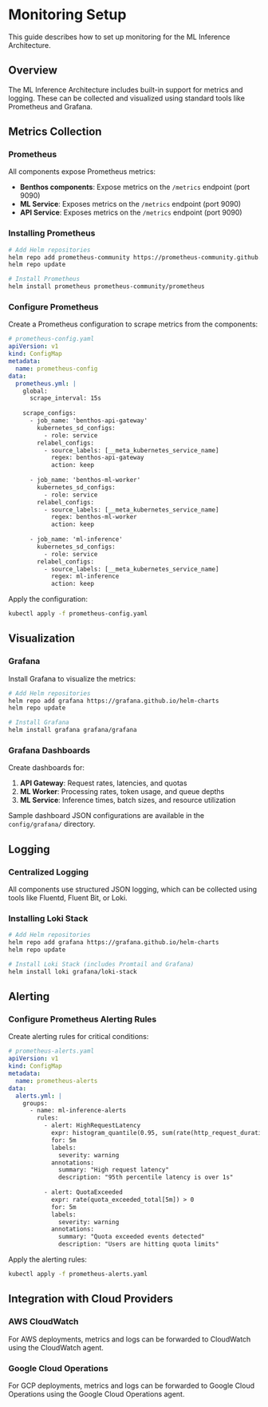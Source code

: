 # Monitoring Setup

This guide describes how to set up monitoring for the ML Inference Architecture.

## Overview

The ML Inference Architecture includes built-in support for metrics and logging. These can be collected and visualized using standard tools like Prometheus and Grafana.

## Metrics Collection

### Prometheus

All components expose Prometheus metrics:

- **Benthos components**: Expose metrics on the `/metrics` endpoint (port 9090)
- **ML Service**: Exposes metrics on the `/metrics` endpoint (port 9090)
- **API Service**: Exposes metrics on the `/metrics` endpoint (port 9090)

### Installing Prometheus

```bash
# Add Helm repositories
helm repo add prometheus-community https://prometheus-community.github.io/helm-charts
helm repo update

# Install Prometheus
helm install prometheus prometheus-community/prometheus
```

### Configure Prometheus

Create a Prometheus configuration to scrape metrics from the components:

```yaml
# prometheus-config.yaml
apiVersion: v1
kind: ConfigMap
metadata:
  name: prometheus-config
data:
  prometheus.yml: |
    global:
      scrape_interval: 15s
    
    scrape_configs:
      - job_name: 'benthos-api-gateway'
        kubernetes_sd_configs:
          - role: service
        relabel_configs:
          - source_labels: [__meta_kubernetes_service_name]
            regex: benthos-api-gateway
            action: keep
      
      - job_name: 'benthos-ml-worker'
        kubernetes_sd_configs:
          - role: service
        relabel_configs:
          - source_labels: [__meta_kubernetes_service_name]
            regex: benthos-ml-worker
            action: keep
      
      - job_name: 'ml-inference'
        kubernetes_sd_configs:
          - role: service
        relabel_configs:
          - source_labels: [__meta_kubernetes_service_name]
            regex: ml-inference
            action: keep
```

Apply the configuration:

```bash
kubectl apply -f prometheus-config.yaml
```

## Visualization

### Grafana

Install Grafana to visualize the metrics:

```bash
# Add Helm repositories
helm repo add grafana https://grafana.github.io/helm-charts
helm repo update

# Install Grafana
helm install grafana grafana/grafana
```

### Grafana Dashboards

Create dashboards for:

1. **API Gateway**: Request rates, latencies, and quotas
2. **ML Worker**: Processing rates, token usage, and queue depths
3. **ML Service**: Inference times, batch sizes, and resource utilization

Sample dashboard JSON configurations are available in the `config/grafana/` directory.

## Logging

### Centralized Logging

All components use structured JSON logging, which can be collected using tools like Fluentd, Fluent Bit, or Loki.

### Installing Loki Stack

```bash
# Add Helm repositories
helm repo add grafana https://grafana.github.io/helm-charts
helm repo update

# Install Loki Stack (includes Promtail and Grafana)
helm install loki grafana/loki-stack
```

## Alerting

### Configure Prometheus Alerting Rules

Create alerting rules for critical conditions:

```yaml
# prometheus-alerts.yaml
apiVersion: v1
kind: ConfigMap
metadata:
  name: prometheus-alerts
data:
  alerts.yml: |
    groups:
      - name: ml-inference-alerts
        rules:
          - alert: HighRequestLatency
            expr: histogram_quantile(0.95, sum(rate(http_request_duration_seconds_bucket[5m])) by (le)) > 1
            for: 5m
            labels:
              severity: warning
            annotations:
              summary: "High request latency"
              description: "95th percentile latency is over 1s"
          
          - alert: QuotaExceeded
            expr: rate(quota_exceeded_total[5m]) > 0
            for: 5m
            labels:
              severity: warning
            annotations:
              summary: "Quota exceeded events detected"
              description: "Users are hitting quota limits"
```

Apply the alerting rules:

```bash
kubectl apply -f prometheus-alerts.yaml
```

## Integration with Cloud Providers

### AWS CloudWatch

For AWS deployments, metrics and logs can be forwarded to CloudWatch using the CloudWatch agent.

### Google Cloud Operations

For GCP deployments, metrics and logs can be forwarded to Google Cloud Operations using the Google Cloud Operations agent. 